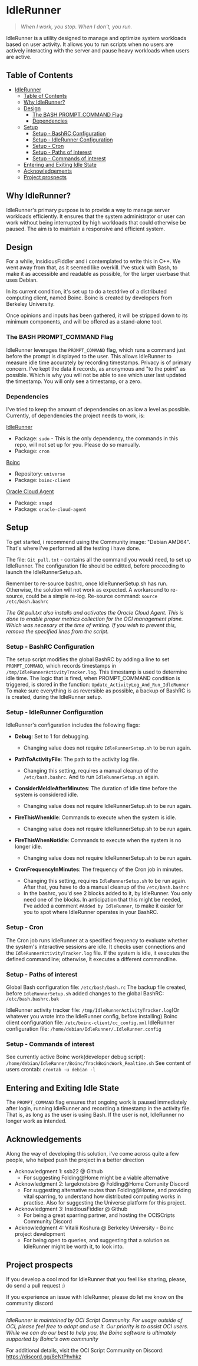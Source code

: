 # IdleRunner

> *When I work, you stop. When I don't, you run.*

IdleRunner is a utility designed to manage and optimize system workloads based on user activity. It allows you to run scripts when no users are actively interacting with the server and pause heavy workloads when users are active.

## Table of Contents
- [IdleRunner](#idlerunner)
	- [Table of Contents](#table-of-contents)
	- [Why IdleRunner?](#why-idlerunner)
	- [Design](#design)
		- [The BASH PROMPT\_COMMAND Flag](#the-bash-prompt_command-flag)
		- [Dependencies](#dependencies)
	- [Setup](#setup)
		- [Setup - BashRC Configuration](#setup---bashrc-configuration)
		- [Setup - IdleRunner Configuration](#setup---idlerunner-configuration)
		- [Setup - Cron](#setup---cron)
		- [Setup - Paths of interest](#setup---paths-of-interest)
		- [Setup - Commands of interest](#setup---commands-of-interest)
	- [Entering and Exiting Idle State](#entering-and-exiting-idle-state)
	- [Acknowledgements](#acknowledgements)
	- [Project prospects](#project-prospects)

## Why IdleRunner?
IdleRunner's primary purpose is to provide a way to manage server workloads efficiently. It ensures that the system administrator or user can work without being interrupted by high workloads that could otherwise be paused. The aim is to maintain a responsive and efficient system.

## Design
For a while, InsidiousFiddler and i contemplated to write this in C++. We went away from that, as it seemed like overkill.
I've stuck with Bash, to make it as accessible and readable as possible, for the larger userbase that uses Debian.

In its current condition, it's set up to do a testdrive of a distributed computing client, named Boinc.
Boinc is created by developers from Berkeley University.

Once opinions and inputs has been gathered, it will be stripped down to its minimum components, and will be offered as a stand-alone tool.

### The BASH PROMPT_COMMAND Flag
IdleRunner leverages the `PROMPT_COMMAND` flag, which runs a command just before the prompt is displayed to the user. This allows IdleRunner to measure idle time accurately by recording timestamps. Privacy is of primary concern. I've kept the data it records, as anonymous and "to the point" as possible.
Which is why you will not be able to see which user last updated the timestamp. You will only see a timestamp, or a zero.

### Dependencies
I've tried to keep the amount of dependencies on as low a level as possible.
Currently, of dependencies the project needs to work, is:

<u>IdleRunner</u>
* Package: `sudo` - This is the only dependency, the commands in this repo, will not set up for you. Please do so manually.
* Package: `cron`

<u>Boinc</u><br>
* Repository: `universe`
* Package: `boinc-client`

<u>Oracle Cloud Agent</u>
* Package: `snapd`
* Package: `oracle-cloud-agent`

## Setup
To get started, i recommend using the Community image: "Debian AMD64".
That's where i've performed all the testing i have done.

The file: `Git pull.txt` - contains all the command you would need, to set up IdleRunner.
The configuration file should be editted, before proceeding to launch the IdleRunnerSetup.sh.

Remember to re-source bashrc, once IdleRunnerSetup.sh has run. Otherwise, the solution will not work as expected.
A workaround to re-source, could be a simple re-log. 
Re-source command: `source /etc/bash.bashrc`

*The Git pull.txt also installs and activates the Oracle Cloud Agent. This is done to enable proper metrics collection for the OCI management plane. Which was necesary at the time of writing. If you wish to prevent this, remove the specified lines from the script.*



### Setup - BashRC Configuration
The setup script modifies the global BashRC by adding a line to set `PROMPT_COMMAND`, which records timestamps in `/tmp/IdleRunnerActivityTracker.log`. This timestamp is used to determine idle time.
The logic that is fired, when PROMPT_COMMAND condition is triggered, is stored in the function: `Update_ActivityLog_And_Run_IdleRunner`
To make sure everything is as reversible as possible, a backup of BashRC is is created, during the IdleRunner setup.

### Setup - IdleRunner Configuration
IdleRunner's configuration includes the following flags:
- **Debug**: Set to 1 for debugging.
  - Changing value does not require `IdleRunnerSetup.sh` to be run again.
  
- **PathToActivityFile**: The path to the activity log file.
  - Changing this setting, requires a manual cleanup of the `/etc/bash.bashrc`. And to run `IdleRunnerSetup.sh` again.
- **ConsiderMeIdleAfterMinutes**: The duration of idle time before the system is considered idle.
  - Changing value does not require IdleRunnerSetup.sh to be run again.
  
- **FireThisWhenIdle**: Commands to execute when the system is idle.
  - Changing value does not require IdleRunnerSetup.sh to be run again.
  
- **FireThisWhenNotIdle**: Commands to execute when the system is no longer idle.
  - Changing value does not require IdleRunnerSetup.sh to be run again.
  
- **CronFrequencyInMinutes**: The frequency of the Cron job in minutes.
  - Changing this setting, requires `IdleRunnerSetup.sh` to be run again. After that, you have to do a manual cleanup of the `/etc/bash.bashrc`
  - In the bashrc, you'd see 2 blocks added to it, by IdleRunner. You only need one of the blocks. In anticipation that this might be needed, I've added a comment `#Added by IdleRunner`, to make it easier for you to spot where IdleRunner operates in your BashRC.

### Setup - Cron
The Cron job runs IdleRunner at a specified frequency to evaluate whether the system's interactive sessions are idle. It checks user connections and the `IdleRunnerActivityTracker.log` file. If the system is idle, it executes the defined commandline; otherwise, it executes a different commandline.

### Setup - Paths of interest
Global Bash configuration file:   `/etc/bash/bash.rc`
The backup file created, before `IdleRunnerSetup.sh` added changes to the global BashRC:  `/etc/bash.bashrc.bak`

IdleRunner activity tracker file: `/tmp/IdleRunnerActivityTracker.log`(Or whatever you wrote into the IdleRunner config, before installing)
Boinc client configuration file:  `/etc/boinc-client/cc_config.xml`
IdleRunner configuration file:    `/home/debian/IdleRunner/.IdleRunner.config`


### Setup - Commands of interest
See currently active Boinc work(developer debug script): `/home/debian/IdleRunner/Boinc/TrackBoincWork_Realtime.sh`
See content of users crontab:	 						 `crontab -u debian -l`


## Entering and Exiting Idle State
The `PROMPT_COMMAND` flag ensures that ongoing work is paused immediately after login, running IdleRunner and recording a timestamp in the activity file.
That is, as long as the user is using Bash. If the user is not, IdleRunner no longer work as intended.


## Acknowledgements
Along the way of developing this solution, i've come across quite a few people, who helped push the project in a better direction
- Acknowledgment 1: ssb22 @ Github
  - For suggesting Folding@Home might be a viable alternative
- Acknowledgment 2: largeknotsbro @ Folding@Home Comunity Discord
  - For suggesting alternative routes than Folding@Home, and providing vital sparring, to understand how distributed computing works in practise. Also for suggesting the Universe platform for this project.
- Acknowledgment 3: InsidiousFiddler @ Github
  - For being a great sparring partner, and hosting the OCISCripts Community Discord
- Acknowledgment 4: Vitalii Koshura @ Berkeley University - Boinc project development
  - For being open to queries, and suggesting that a solution as IdleRunner might be worth it, to look into.


## Project prospects
If you develop a cool mod for IdleRunner that you feel like sharing, please, do send a pull request :)

If you experience an issue with IdleRunner, please do let me know on the community discord

---

*IdleRunner is maintained by OCI Script Community. For usage outside of OCI, please feel free to adapt and use it. Our priority is to assist OCI users.*
*While we can do our best to help you, the Boinc software is ultimately supported by Boinc's own community*


For additional details, visit the OCI Script Community on Discord: https://discord.gg/8eNtPhvhkz

